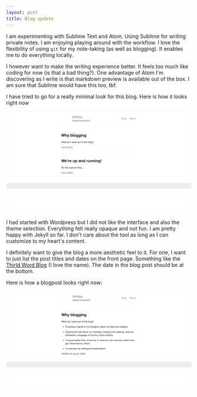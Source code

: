 ```yaml
---
layout: post
title: Blog update
---
```


I am experimenting with Sublime Text and Atom. Using Sublime for writing private notes. I am enjoying playing around with the workflow. I love the flexibility of using `git` for my note-taking (as well as blogging). It enables me to do everything locally.

I however want to make the writing experience better. It feels too much like coding for now (is that a bad thing?). One advantage of Atom I'm discovering as I write is that markdown preview is available out of the box. I am sure that Sublime would have this too, tbf.

I have tried to go for a really minimal look for this blog. Here is how it looks right now

![Blog screenshot](../images/screenshot.png)

I had started with Wordpress but I did not like the interface and also the theme selection. Everything felt really opaque and not fun. I am pretty happy with Jekyll so far. I don't care about the tool as long as I can customize to my heart's content.

I definitely want to give the blog a more aesthetic feel to it. For one, I want to just list the post titles and dates on the front page. Something like the [Thirld Word Blog](https://thirld.com/blog/) (I love the name). The date in the blog post should be at the bottom.

Here is how a blogpost looks right now:

![Blog post screenshot](../images/blogpost.png)
